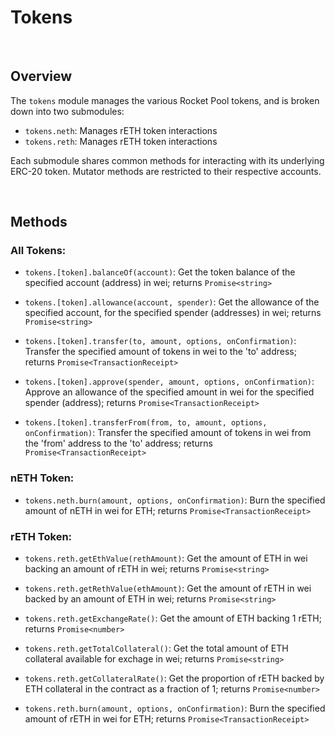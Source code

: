 # Tokens

<br>

## Overview


The `tokens` module manages the various Rocket Pool tokens, and is broken down into two submodules:

* `tokens.neth`: Manages rETH token interactions
* `tokens.reth`: Manages rETH token interactions

Each submodule shares common methods for interacting with its underlying ERC-20 token.
Mutator methods are restricted to their respective accounts.


<br>

## Methods

### All Tokens:

* `tokens.[token].balanceOf(account)`:
    Get the token balance of the specified account (address) in wei; returns `Promise<string>`

* `tokens.[token].allowance(account, spender)`:
    Get the allowance of the specified account, for the specified spender (addresses) in wei; returns `Promise<string>`

* `tokens.[token].transfer(to, amount, options, onConfirmation)`:
    Transfer the specified amount of tokens in wei to the 'to' address; returns `Promise<TransactionReceipt>`

* `tokens.[token].approve(spender, amount, options, onConfirmation)`:
    Approve an allowance of the specified amount in wei for the specified spender (address); returns `Promise<TransactionReceipt>`

* `tokens.[token].transferFrom(from, to, amount, options, onConfirmation)`:
    Transfer the specified amount of tokens in wei from the 'from' address to the 'to' address; returns `Promise<TransactionReceipt>`

### nETH Token:

* `tokens.neth.burn(amount, options, onConfirmation)`:
    Burn the specified amount of nETH in wei for ETH; returns `Promise<TransactionReceipt>`

### rETH Token:

* `tokens.reth.getEthValue(rethAmount)`:
    Get the amount of ETH in wei backing an amount of rETH in wei; returns `Promise<string>`

* `tokens.reth.getRethValue(ethAmount)`:
    Get the amount of rETH in wei backed by an amount of ETH in wei; returns `Promise<string>`

* `tokens.reth.getExchangeRate()`:
    Get the amount of ETH backing 1 rETH; returns `Promise<number>`

* `tokens.reth.getTotalCollateral()`:
    Get the total amount of ETH collateral available for exchage in wei; returns `Promise<string>`

* `tokens.reth.getCollateralRate()`:
    Get the proportion of rETH backed by ETH collateral in the contract as a fraction of 1; returns `Promise<number>`

* `tokens.reth.burn(amount, options, onConfirmation)`:
    Burn the specified amount of rETH in wei for ETH; returns `Promise<TransactionReceipt>`